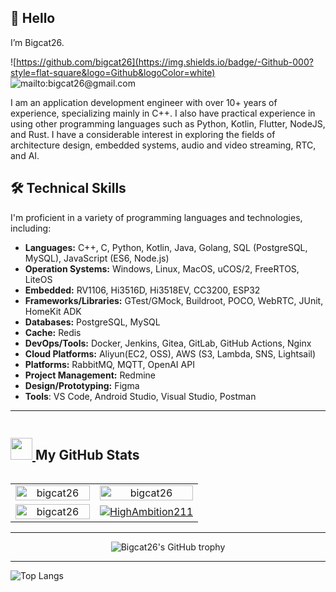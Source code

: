 
## 👏 Hello 

I’m Bigcat26. 

![https://github.com/bigcat26](https://img.shields.io/badge/-Github-000?style=flat-square&logo=Github&logoColor=white)
![mailto:bigcat26@gmail.com](https://img.shields.io/badge/-Gmail-c14438?style=flat-square&logo=Gmail&logoColor=white)

I am an application development engineer with over 10+ years of experience, specializing mainly in C++. I also have practical experience in using other programming languages such as Python, Kotlin, Flutter, NodeJS, and Rust. I have a considerable interest in exploring the fields of architecture design, embedded systems, audio and video streaming, RTC, and AI.

## 🛠️ Technical Skills

I'm proficient in a variety of programming languages and technologies, including:

- **Languages:** C++, C, Python, Kotlin, Java, Golang, SQL (PostgreSQL, MySQL), JavaScript (ES6, Node.js)
- **Operation Systems:** Windows, Linux, MacOS, uCOS/2, FreeRTOS, LiteOS
- **Embedded:** RV1106, Hi3516D, Hi3518EV, CC3200, ESP32
- **Frameworks/Libraries:**  GTest/GMock, Buildroot, POCO, WebRTC, JUnit, HomeKit ADK
- **Databases:**  PostgreSQL, MySQL
- **Cache:**  Redis
- **DevOps/Tools:**  Docker, Jenkins, Gitea, GitLab, GitHub Actions, Nginx
- **Cloud Platforms:**  Aliyun(EC2, OSS), AWS (S3, Lambda, SNS, Lightsail)
- **Platforms:**  RabbitMQ, MQTT, OpenAI API
- **Project Management:**  Redmine
- **Design/Prototyping:**  Figma
- **Tools**: VS Code, Android Studio, Visual Studio, Postman

---

<div style="display: flex; align-items: center">
  <h2> 
    <a href="#-my-github-stats--">
      <img src = "https://raw.githubusercontent.com/HighAmbition211/HighAmbition211/auxiliary/others/charts.gif" width = 35px height = 35px>
    </a>
    My GitHub Stats 
  </h2>
</div>

<table align="center">
  <tr>
    <td align="center" width="45%">
        <a href="#-my-github-stats--"><img width="100%" src="https://gh-readme-profile.vercel.app/api?username=bigcat26&theme=neon-dark&border_width=0&border_radius=15.2&hide_border=true" alt="bigcat26" /></a>
    </td>
    <td align="center" width="55%">
        <a href="#-my-github-stats--"><img width="100%" src="https://github-profile-summary-cards.vercel.app/api/cards/profile-details?username=bigcat26&theme=2077" alt="bigcat26" /></a>
    </td>
  </tr>
  <tr>
    <td align="center" width="40%">
        <a href="#-my-github-stats--"><img width="100%" src="https://github-readme-streak-stats.herokuapp.com?user=bigcat26&theme=dark&hide_border=true&border_radius=9.4&ring=3A0CA3&fire=D62828&dates=00F5D4&sideLabels=FFC300&stroke=8338EC&currStreakLabel=FFC300" alt="bigcat26" /></a>
    </td>
    <td align="center" width="60%">
        <a href="#-my-github-stats--"><img src="https://github-readme-activity-graph.vercel.app/graph/?username=HighAmbition211&bg_color=000&color=F8D866&line=F85D7F&point=FFFFFF&area=true&custom_title=Contribution%20Graph&height=350&days=20&hide_border=true" alt="HighAmbition211" /></a>
    </td>
  </tr>
</table>

---

<div align="center">
  <img src="https://github-profile-trophy.vercel.app/?username=bigcat26&column=-1" alt="Bigcat26's GitHub trophy">
</div>

---

![Top Langs](https://github-readme-stats.vercel.app/api/top-langs/?username=bigcat26&layout=compact)


